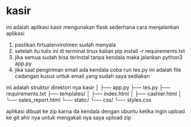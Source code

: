 # kasir
ini adalah aplikasi kasir mengunakan flask sederhana 
cara menjalankan aplikasi 
1. pastikan firtualenvirolmen sudah menyala 
2. setelah itu tulis ini di terminal linux kalian pip install -r requirements.txt
3. jika semua sudah bisa terinstal tanpa kendala maka jalankan python3 app.py 
4. jika saat pengiriman email ada kendala coba run tes.py ini adalah file cadangan kusus untuk email yang sudah saya sediakan

ini adalah struktur direktori nya 
kasir 
│
├── app.py
├── tes.py
├── requirements.txt
├── templates/
│   ├── index.html
│   ├── cashier.html
│   └── sales_report.html
└── static/
    └── css/
        └── styles.css

 aplikasi  dibuat ke zip karna da kendala dengan ubuntu ketika ingin upload ke git  ahir nya untuk mengakali nya saya upload zip
